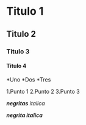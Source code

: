 # Titulo 1
## Titulo 2
### Titulo 3
#### Titulo 4
*Uno
*Dos
*Tres

1.Punto 1
2.Punto 2
3.Punto 3

***negritas***
_italica_


***negrita italica***
```C++

